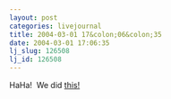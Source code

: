 ```yaml
---
layout: post
categories: livejournal
title: 2004-03-01 17&colon;06&colon;35
date: 2004-03-01 17:06:35
lj_slug: 126508
lj_id: 126508
---
```

HaHa!  We did [this!](http://www.gamespy.com/comics/dorktower/images/comics/dorktower325.jpg)
